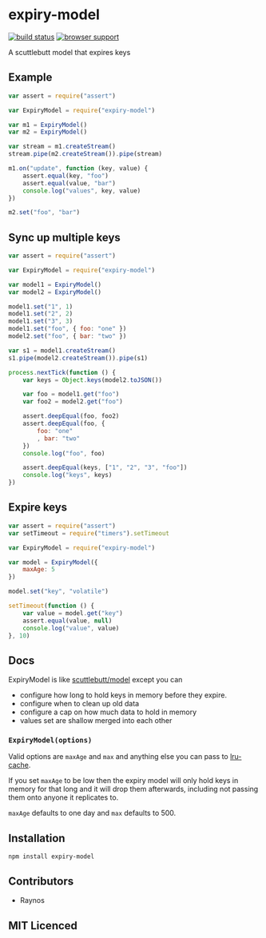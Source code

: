 # expiry-model

[![build status](https://secure.travis-ci.org/Raynos/expiry-model.png)](http://travis-ci.org/Raynos/expiry-model)
[![browser support](http://ci.testling.com/Raynos/expiry-model.png)](http://ci.testling.com/Raynos/expiry-model)

A scuttlebutt model that expires keys

## Example

```js
var assert = require("assert")

var ExpiryModel = require("expiry-model")

var m1 = ExpiryModel()
var m2 = ExpiryModel()

var stream = m1.createStream()
stream.pipe(m2.createStream()).pipe(stream)

m1.on("update", function (key, value) {
    assert.equal(key, "foo")
    assert.equal(value, "bar")
    console.log("values", key, value)
})

m2.set("foo", "bar")
```

## Sync up multiple keys

```js
var assert = require("assert")

var ExpiryModel = require("expiry-model")

var model1 = ExpiryModel()
var model2 = ExpiryModel()

model1.set("1", 1)
model1.set("2", 2)
model1.set("3", 3)
model1.set("foo", { foo: "one" })
model2.set("foo", { bar: "two" })

var s1 = model1.createStream()
s1.pipe(model2.createStream()).pipe(s1)

process.nextTick(function () {
    var keys = Object.keys(model2.toJSON())

    var foo = model1.get("foo")
    var foo2 = model2.get("foo")

    assert.deepEqual(foo, foo2)
    assert.deepEqual(foo, {
        foo: "one"
        , bar: "two"
    })
    console.log("foo", foo)

    assert.deepEqual(keys, ["1", "2", "3", "foo"])
    console.log("keys", keys)
})

```

## Expire keys

```js
var assert = require("assert")
var setTimeout = require("timers").setTimeout

var ExpiryModel = require("expiry-model")

var model = ExpiryModel({
    maxAge: 5
})

model.set("key", "volatile")

setTimeout(function () {
    var value = model.get("key")
    assert.equal(value, null)
    console.log("value", value)
}, 10)
```

## Docs

ExpiryModel is like [scuttlebutt/model][2] except you can

 - configure how long to hold keys in memory before they
    expire.
 - configure when to clean up old data
 - configure a cap on how much data to hold in memory
 - values set are shallow merged into each other

### `ExpiryModel(options)`

Valid options are `maxAge` and `max` and anything else you can
    pass to [lru-cache][1].

If you set `maxAge` to be low then the expiry model will only
    hold keys in memory for that long and it will drop them
    afterwards, including not passing them onto anyone it
    replicates to.

`maxAge` defaults to one day and `max` defaults to 500.

## Installation

`npm install expiry-model`

## Contributors

 - Raynos

## MIT Licenced

  [1]: https://github.com/isaacs/node-lru-cache
  [2]: https://github.com/dominictarr/scuttlebutt#scuttlebuttmodel
